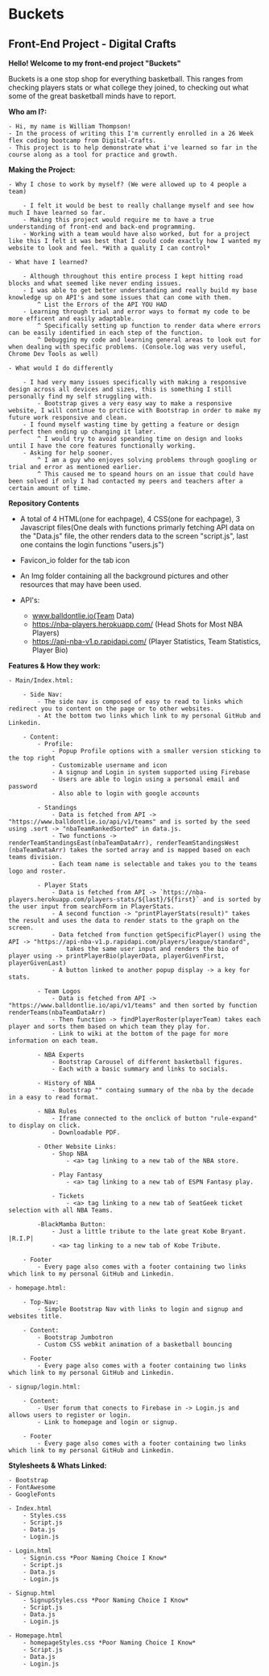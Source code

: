# Buckets
## Front-End Project - Digital Crafts

**Hello! Welcome to my front-end project "Buckets"**

Buckets is a one stop shop for everything basketball.
This ranges from checking players stats or what college they joined, to checking out what some of the great basketball minds have to report.

**Who am I?:**

    - Hi, my name is William Thompson!
    - In the process of writing this I'm currently enrolled in a 26 Week flex coding bootcamp from Digital-Crafts.
    - This project is to help demonstrate what i've learned so far in the course along as a tool for practice and growth.

**Making the Project:**

    - Why I chose to work by myself? (We were allowed up to 4 people a team)

        - I felt it would be best to really challange myself and see how much I have learned so far.
        - Making this project would require me to have a true understanding of front-end and back-end programming.
        - Working with a team would have also worked, but for a project like this I felt it was best that I could code exactly how I wanted my website to look and feel. *With a quality I can control*

    - What have I learned?

        - Although throughout this entire process I kept hitting road blocks and what seemed like never ending issues.
        - I was able to get better understanding and really build my base knowledge up on API's and some issues that can come with them.
            ^ List the Errors of the API YOU HAD
        - Learning through trial and error ways to format my code to be more efficent and easily adaptable.
            ^ Specifically setting up function to render data where errors can be easily identified in each step of the function.
            ^ Debugging my code and learning general areas to look out for when dealing with specific problems. (Console.log was very useful, Chrome Dev Tools as well)
    
    - What would I do differently

        - I had very many issues specifically with making a responsive design across all devices and sizes, this is something I still personally find my self struggling with.
            - Bootstrap gives a very easy way to make a responsive website, I will continue to prctice with Bootstrap in order to make my future work responsive and clean.
        - I found myself wasting time by getting a feature or design perfect then ending up changing it later. 
            ^ I would try to avoid speanding time on design and looks until I have the core features functionally working.
        - Asking for help sooner.
            ^ I am a guy who enjoyes solving problems through googling or trial and error as mentioned earlier.
            ^ This caused me to speand hours on an issue that could have been solved if only I had contacted my peers and teachers after a certain amount of time.

**Repository Contents**

- A total of 4 HTML(one for eachpage), 4 CSS(one for eachpage), 
    3 Javascript files(One deals with functions primarly fetching API data on the "Data.js" file, 
    the other renders data to the screen "script.js", last one contains the login functions "users.js")

- Favicon_io folder for the tab icon

- An Img folder containing all the background pictures and other resources that may have been used.

- API's: 
    - www.balldontlie.io(Team Data)
    - https://nba-players.herokuapp.com/ (Head Shots for Most NBA Players)
    - https://api-nba-v1.p.rapidapi.com/ (Player Statistics, Team Statistics, Player Bio)

**Features & How they work:**

    - Main/Index.html:

        - Side Nav:
            - The side nav is composed of easy to read to links which redirect you to content on the page or to other websites.
            - At the bottom two links which link to my personal GitHub and Linkedin.

        - Content:
            - Profile:
                - Popup Profile options with a smaller version sticking to the top right
                - Customizable username and icon
                - A signup and Login in system supported using Firebase
                - Users are able to login using a personal email and password
                - Also able to login with google accounts

            - Standings
                - Data is fetched from API -> "https://www.balldontlie.io/api/v1/teams" and is sorted by the seed using .sort -> "nbaTeamRankedSorted" in data.js.
                - Two functions -> renderTeamStandingsEast(nbaTeamDataArr), renderTeamStandingsWest (nbaTeamDataArr) takes the sorted array and is mapped based on each teams division.
                - Each team name is selectable and takes you to the teams logo and roster.

            - Player Stats
                - Data is fetched from API -> `https://nba-players.herokuapp.com/players-stats/${last}/${first}` and is sorted by the user input from searchForm in PlayerStats.
                - A second function -> "printPlayerStats(result)" takes the result and uses the data to render stats to the graph on the screen.
                - Data fetched from function getSpecificPlayer() using the API -> "https://api-nba-v1.p.rapidapi.com/players/league/standard", 
                    takes the same user input and renders the bio of player using -> printPlayerBio(playerData, playerGivenFirst, playerGivenLast)
                - A button linked to another popup display -> a key for stats.

            - Team Logos
                - Data is fetched from API -> "https://www.balldontlie.io/api/v1/teams" and then sorted by function renderTeams(nbaTeamDataArr)
                - Then function -> findPlayerRoster(playerTeam) takes each player and sorts them based on which team they play for.
                - Link to wiki at the bottom of the page for more information on each team.

            - NBA Experts
                - Bootstrap Carousel of different basketball figures.
                - Each with a basic summary and links to socials.

            - History of NBA
                - Bootstrap "" containg summary of the nba by the decade in a easy to read format.

            - NBA Rules
                - Iframe connected to the onclick of button "rule-expand" to display on click.
                - Downloadable PDF.

            - Other Website Links:
                - Shop NBA
                    - <a> tag linking to a new tab of the NBA store.

                - Play Fantasy
                    - <a> tag linking to a new tab of ESPN Fantasy play.

                - Tickets
                    - <a> tag linking to a new tab of SeatGeek ticket selection with all NBA Teams.

            -BlackMamba Button:
                - Just a little tribute to the late great Kobe Bryant. |R.I.P|
                - <a> tag linking to a new tab of Kobe Tribute.

        - Footer
            - Every page also comes with a footer containing two links which link to my personal GitHub and Linkedin.

    - homepage.html:

        - Top-Nav:
            - Simple Bootstrap Nav with links to login and signup and websites title.

        - Content:
            - Bootstrap Jumbotron
            - Custom CSS webkit animation of a basketball bouncing 
        
        - Footer
            - Every page also comes with a footer containing two links which link to my personal GitHub and Linkedin.

    - signup/login.html:

        - Content:
            - User forum that conects to Firebase in -> Login.js and allows users to register or login.
            - Link to homepage and login or signup. 
        
        - Footer
            - Every page also comes with a footer containing two links which link to my personal GitHub and Linkedin.

**Stylesheets & Whats Linked:**

    - Bootstrap
    - FontAwesome
    - GoogleFonts

    - Index.html
        - Styles.css
        - Script.js
        - Data.js
        - Login.js

    - Login.html
        - Signin.css *Poor Naming Choice I Know*
        - Script.js
        - Data.js
        - Login.js

    - Signup.html
        - SignupStyles.css *Poor Naming Choice I Know*
        - Script.js
        - Data.js
        - Login.js

    - Homepage.html
        - homepageStyles.css *Poor Naming Choice I Know*
        - Script.js
        - Data.js
        - Login.js
